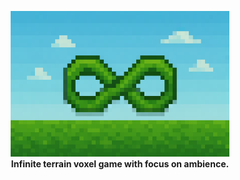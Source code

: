 <p align="center">
    <a href="https://infiniterra.net/">
        <img src="https://raw.githubusercontent.com/infiniterra-game/infiniterra-website/refs/heads/main/assets/logo.png" alt="Infiniterra" width="350">
    </a>
    <br>
    <strong>Infinite terrain voxel game with focus on ambience.</strong>
</p>
